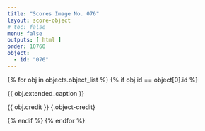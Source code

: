 ```yaml
---
title: "Scores Image No. 076"
layout: score-object
# toc: false
menu: false
outputs: [ html ]
order: 10760
object:
  - id: "076"
---
```


{% for obj in objects.object_list %}
{% if obj.id == object[0].id %}

{{ obj.extended_caption }}

{{ obj.credit }} {.object-credit}

{% endif %}
{% endfor %}
